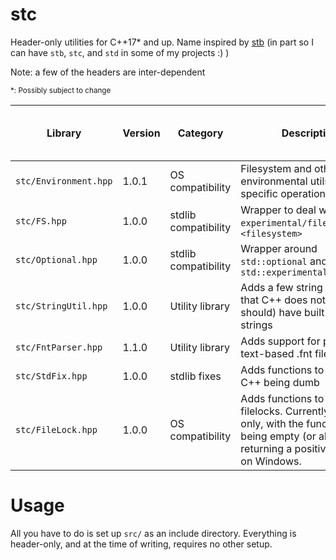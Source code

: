 # stc

Header-only utilities for C++17\* and up. Name inspired by [stb](https://github.com/nothings/stb) (in part so I can have `stb`, `stc`, and `std` in some of my projects :) )

Note: a few of the headers are inter-dependent

<sub>\*: Possibly subject to change</sub>

| Library | Version | Category | Description | Dependencies (not including stdlib includes) |
| --- | --- | --- | --- | --- |
| `stc/Environment.hpp` | 1.0.1  | OS compatibility | Filesystem and other environmental utils for OS-specific operations | `FS.hpp`, `Optional.hpp` |
| `stc/FS.hpp` | 1.0.0 | stdlib compatibility | Wrapper to deal with `experimental/filesystem` and `<filesystem>` | |
| `stc/Optional.hpp` | 1.0.0 | stdlib compatibility | Wrapper around `std::optional` and `std::experimental::optional` | | 
| `stc/StringUtil.hpp` | 1.0.0 | Utility library | Adds a few string operations that C++ does not (but should) have built into strings | |
| `stc/FntParser.hpp` | 1.1.0 | Utility library | Adds support for parsing text-based .fnt files | `FS.hpp`, `StdFix.hpp` |
| `stc/StdFix.hpp` | 1.0.0 | stdlib fixes | Adds functions to deal with C++ being dumb | |
| `stc/FileLock.hpp` | 1.0.0 | OS compatibility | Adds functions to deal with filelocks. Currently Linux-only, with the functions being empty (or always returning a positive result) on Windows. | |

# Usage

All you have to do is set up `src/` as an include directory. Everything is header-only, and at the time of writing, requires no other setup.
